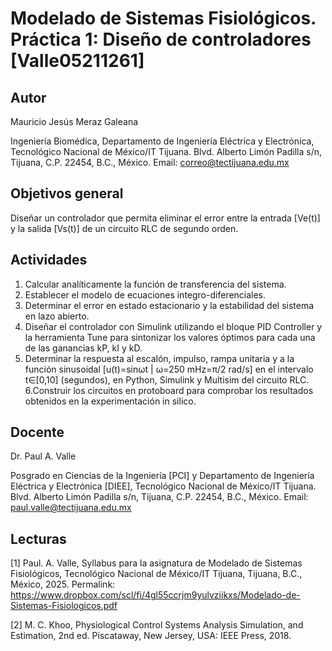 # Modelado de Sistemas Fisiológicos. Práctica 1: Diseño de controladores [Valle05211261]

## Autor
Mauricio Jesús Meraz Galeana

Ingeniería Biomédica, Departamento de Ingeniería Eléctrica y Electrónica, Tecnológico Nacional de México/IT Tijuana. Blvd. Alberto Limón Padilla s/n, Tijuana, C.P. 22454, B.C., México. Email: correo@tectijuana.edu.mx

## Objetivos general
Diseñar un controlador que permita eliminar el error entre la entrada [Ve(t)] y la salida [Vs(t)] de un circuito RLC de segundo orden.

## Actividades
1. Calcular analíticamente la función de transferencia del sistema.
2. Establecer el modelo de ecuaciones integro-diferenciales.
3. Determinar el error en estado estacionario y la estabilidad del sistema en lazo abierto.
4. Diseñar el controlador con Simulink utilizando el bloque PID Controller y la herramienta Tune para sintonizar los valores óptimos para cada una de las ganancias kP, kI y kD.
5. Determinar la respuesta al escalón, impulso, rampa unitaria y a la función sinusoidal [u(t)=sinωt | ω=250 mHz=π/2 rad/s] en el intervalo t∈[0,10] (segundos), en Python, Simulink y Multisim del circuito RLC.
6.Construir los circuitos en protoboard para comprobar los resultados obtenidos en la experimentación in silico.

## Docente
Dr. Paul A. Valle

Posgrado en Ciencias de la Ingeniería [PCI] y Departamento de Ingeniería Eléctrica y Electrónica [DIEE], Tecnológico Nacional de México/IT Tijuana. Blvd. Alberto Limón Padilla s/n, Tijuana, C.P. 22454, B.C., México. Email: paul.valle@tectijuana.edu.mx

## Lecturas
[1] Paul. A. Valle, Syllabus para la asignatura de Modelado de Sistemas Fisiológicos, Tecnológico Nacional de México/IT Tijuana, Tijuana, B.C., México, 2025. Permalink: https://www.dropbox.com/scl/fi/4gl55ccrjm9yulvziikxs/Modelado-de-Sistemas-Fisiologicos.pdf

[2] M. C. Khoo, Physiological Control Systems Analysis Simulation, and Estimation, 2nd ed. Piscataway, New Jersey, USA: IEEE Press, 2018.
